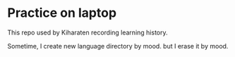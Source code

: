 # Practice on laptop
This repo used by Kiharaten recording learning history.

Sometime, I create new language directory by mood. but I erase it by mood.